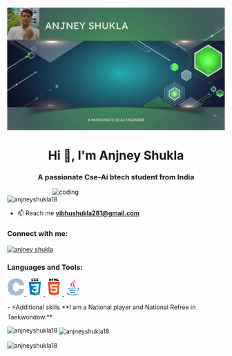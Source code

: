 ![logo](https://github.com/Anjneyshukla18/AnjneyShukla/blob/main/YouTube%20Banner%20-%20%5BUser's%20Name%20Here%5D.png)
<h1 align="center">Hi 👋, I'm Anjney Shukla</h1>
<h3 align="center">A passionate Cse-Ai btech student from India</h3>
<img align="right"alt="coding"width="400"src="https://gifdb.com/images/high/couple-laptop-system-coding-n4ikawbchrh2w41k.gif">

<p align="left"> <img src="https://komarev.com/ghpvc/?username=anjneyshukla18&label=Profile%20views&color=0e75b6&style=flat" alt="anjneyshukla18" /> </p>

- 📫 Reach me **vibhushukla281@gmail.com**

<h3 align="left">Connect with me:</h3>
<p align="left">
<a href="https://linkedin.com/in/anjney shukla" target="blank"><img align="center" src="https://raw.githubusercontent.com/rahuldkjain/github-profile-readme-generator/master/src/images/icons/Social/linked-in-alt.svg" alt="anjney shukla" height="30" width="40" /></a>
</p>

<h3 align="left">Languages and Tools:</h3>
<p align="left"> <a href="https://www.cprogramming.com/" target="_blank" rel="noreferrer"> <img src="https://raw.githubusercontent.com/devicons/devicon/master/icons/c/c-original.svg" alt="c" width="40" height="40"/> </a> <a href="https://www.w3schools.com/css/" target="_blank" rel="noreferrer"> <img src="https://raw.githubusercontent.com/devicons/devicon/master/icons/css3/css3-original-wordmark.svg" alt="css3" width="40" height="40"/> </a> <a href="https://www.w3.org/html/" target="_blank" rel="noreferrer"> <img src="https://raw.githubusercontent.com/devicons/devicon/master/icons/html5/html5-original-wordmark.svg" alt="html5" width="40" height="40"/> </a> <a href="https://www.java.com" target="_blank" rel="noreferrer"> <img src="https://raw.githubusercontent.com/devicons/devicon/master/icons/java/java-original.svg" alt="java" width="40" height="40"/> </a> </p>
- ⚡Additional skills **I am a National player and National Refree in Taekwondow.**

<p><img align="left" src="https://github-readme-stats.vercel.app/api/top-langs?username=anjneyshukla18&show_icons=true&locale=en&layout=compact" alt="anjneyshukla18" /></p>

<p>&nbsp;<img align="center" src="https://github-readme-stats.vercel.app/api?username=anjneyshukla18&show_icons=true&locale=en" alt="anjneyshukla18" /></p>

<p><img align="center" src="https://github-readme-streak-stats.herokuapp.com/?user=anjneyshukla18&" alt="anjneyshukla18" /></p>
